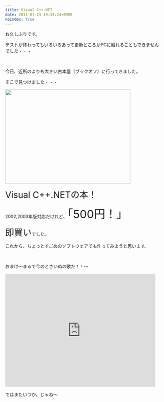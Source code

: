 ```yaml
---
title: Visual C++.NET
date: 2011-01-23 19:34:24+0900
noindex: true
---
```

<p>お久しぶりです。</p>
<p>テストが終わってもいろいろあって更新どころかPCに触れることもできませんでした・・・</p><br />
<p>今日、近所のよりも大きい古本屋（ブックオフ）に行ってきました。</p>
<p>そこで見つけました・・・</p>
<a href="http://picasaweb.google.com/lh/photo/MuzACcZkNX2oszU3kgL9pQ?feat=embedwebsite"><img src="http://lh5.ggpht.com/_k8x9PZSlKHk/TTv4MxneG3I/AAAAAAAAAdo/BJ91-B0JQAI/s400/DSC03619.JPG" height="300" width="400" /></a>
<p><span style="font-size:28px;">Visual C++.NETの本！</span></p>
<p>2002,2003年版対応だけれど、<span style="font-size:36px;">「500円！」</span></p>
<p><span style="font-size:28px;">即買い</span>でした。</p>
<p>これから、ちょっとすごめのソフトウェアでも作ってみようと思います。</p><br />
<p>おまけ～まるで今のとさいぬの歌だ！！～</p>
<div class="video-container"><iframe width="480" height="360" src="https://www.youtube.com/embed/FlFMvPAg0YQ?rel=0" frameborder="0" allowfullscreen></iframe></div>
<p>ではまたいつか。じゃね～</p>
